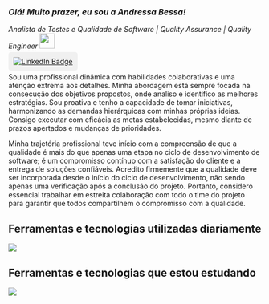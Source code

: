 ### <p><em> Olá! Muito prazer, eu sou a Andressa Bessa!
Analista de Testes e Qualidade de Software | Quality Assurance | Quality Engineer <img src="https://media.giphy.com/media/WUlplcMpOCEmTGBtBW/giphy.gif" width="30"></em></p>

<a href="https://www.linkedin.com/in/andressabessaa/" style="background-color: #f0f0f0; padding: 10px; border-radius: 5px;">
  <img src="https://img.shields.io/badge/-LinkedIn-blue?style=flat-square&logo=linkedin&logoColor=white" alt="LinkedIn Badge">
</a>

Sou uma profissional dinâmica com habilidades colaborativas e uma atenção extrema aos detalhes. Minha abordagem está sempre focada na consecução dos objetivos propostos, onde analiso e identifico as melhores estratégias. Sou proativa e tenho a capacidade de tomar iniciativas, harmonizando as demandas hierárquicas com minhas próprias ideias. Consigo executar com eficácia as metas estabelecidas, mesmo diante de prazos apertados e mudanças de prioridades.

Minha trajetória profissional teve início com a compreensão de que a qualidade é mais do que apenas uma etapa no ciclo de desenvolvimento de software; é um compromisso contínuo com a satisfação do cliente e a entrega de soluções confiáveis. Acredito firmemente que a qualidade deve ser incorporada desde o início do ciclo de desenvolvimento, não sendo apenas uma verificação após a conclusão do projeto. Portanto, considero essencial trabalhar em estreita colaboração com todo o time do projeto para garantir que todos compartilhem o compromisso com a qualidade.

## Ferramentas e tecnologias utilizadas diariamente

<img src="https://skillicons.dev/icons?i=docker,mysql,postman,vscode,git,github,linux&theme=dark" />

## Ferramentas e tecnologias que estou estudando

<img src="https://skillicons.dev/icons?i=java,selenium,javascript&theme=dark" />
